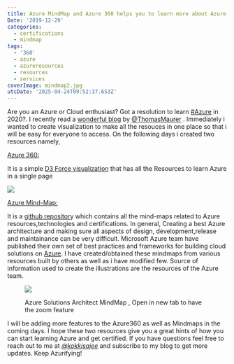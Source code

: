 ```yaml
---
title: Azure MindMap and Azure 360 helps you to learn more about Azure
Date: '2019-12-29'
categories:
  - certifications
  - mindmap
tags:
  - '360'
  - azure
  - azureresources
  - resources
  - services
coverImage: mindmap2.jpg
utcDate: '2025-04-24T09:52:37.653Z'
---
```


Are you an Azure or Cloud enthusiast? Got a resolution to learn [#Azure](https://www.linkedin.com/feed/hashtag/?highlightedUpdateUrns=urn%3Ali%3Aactivity%3A6616654176497823744&keywords=%23Azure&originTrackingId=jSzdquiDS%2BSyyztiL9ol4Q%3D%3D) in 2020?. I recently read a [wonderful blog](https://www.thomasmaurer.ch/2019/12/how-to-learn-microsoft-azure-in-2020/) by [@ThomasMaurer](https://twitter.com/ThomasMaurer) . Immediately i wanted to create visualization to make all the resouces in one place so that i will be easy for everyone to access. On the following days i created two resources namely,

[Azure 360:](https://azure360.azurewebsites.net/)

It is a simple [D3 Force visualization](https://azure360.azurewebsites.net/) that has all the Resources to learn Azure in a single page

![](https://sajeetharan.wordpress.com/wp-content/uploads/2019/12/azure360.jpg?w=1024)

[Azure Mind-Map:](https://github.com/sajeetharan/azure-mindmap)

It is a [github repositor](https://github.com/sajeetharan/azure-mindmap)y which contains all the mind-maps related to Azure resources,technologies and certifications. In general, Creating a best Azure architecture and making sure all aspects of design, development,release and maintainance can be very difficult. Microsoft Azure team have published their own set of best practices and frameworks for building cloud solutions on [Azure](https://docs.microsoft.com/en-us/azure/architecture/guide/). I have created/obtained these mindmaps from various resources built by others as well as i have modified few. Source of information used to create the illustrations are the resources of the Azure team.

<figure>

![](https://coggle-downloads-production.s3.eu-west-1.amazonaws.com/6b3de3dd76cd714b243a91942ee76e60766640c63ea1b40cea44bf5fb2539123/azure_1_Microsoft_Azure_Solution_Architecturetwitter-icon_kokkisajee.png?AWSAccessKeyId=ASIA4YTCGXFHFNH27BEJ&Expires=1577629058&Signature=vdk2c6aL%2B5%2BLDpGBCupUL6owEmU%3D&x-amz-security-token=IQoJb3JpZ2luX2VjEFAaCWV1LXdlc3QtMSJIMEYCIQC21LOJ9OJZMSObuU34XRB644lfJUDVn8qrFrkSH2cxXAIhAK4vCgY1qKm2j5sXhxHMoAd4p%2Byp%2B0e6GPmGeDwpOgvlKt8BCLn%2F%2F%2F%2F%2F%2F%2F%2F%2F%2FwEQABoMODc3NDUzMDMxNzU4IgwB7fdi82meuhB4yGoqswEPMwleVgHNkYfNnIlklaqj0nS7Hc49h%2FPVZ%2Fo7mZO1MoSs6Wtpzx2ZxQGhKDjAcXszePvFn%2BGjq2C6bqwuINSLhvOmvb4TgQzdIAaO111cgootjDsuxcPoZBFfNFf5arOdwm7B35mM85RZrzI4QbC9A6XCADXQ6PSsppxr4CL%2F0oUb89zuLmAeanLQaR33eYZtSLPlEZuc26PJQjX2dO7fJStZ062HQEEPwxE69RZZLWiERjDCrqHwBTrfAaw7ynyyzT%2BHmWPbquqGpfR7JuYos9zYw%2B2d9zEfFp2q0yhXftM2wFlpeM%2FMIPlI51auCTCZhpJenajzT4%2BIPhQ4JwpYnLIgxCxtStU4UcptmkWqgnBnnTIQ%2F6Um4L8k9nF%2FiozeuzeFo66AO%2FJOajKXHwFZYAE9bQMPu0DzQOfU3v7QZwqFfbf1RKn1iIXyHIvim1aBBUTu6fibbDBgMM%2FBSb%2B4ki4CpNsNW%2B%2B%2FpGvaGDIfuuQD77wlAoBv3X3tlcuBj3EaX9hPe3ozIS%2F%2FKA4aobsxPPmIMQQRyQtbKKo%3D)

<figcaption>

Azure Solutions Architect MindMap , Open in new tab to have the zoom feature

</figcaption>

</figure>

I will be adding more features to the Azure360 as well as Mindmaps in the coming days. I hope these two resources give you a great hints of how you can start learning Azure and get certified. If you have questions feel free to reach out to me at _[@kokkisajee](https://twitter.com/kokkisajee)_ and subscribe to my blog to get more updates. Keep Azurifying!
